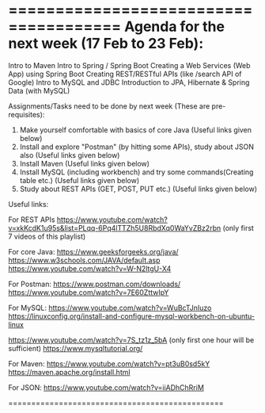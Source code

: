 
======================================
Agenda for the next week (17 Feb to 23 Feb):
==========================================
Intro to Maven
Intro to Spring / Spring Boot
Creating a Web Services (Web App) using Spring Boot
Creating REST/RESTful APIs (like /search API of Google)
Intro to MySQL and JDBC
Introduction to JPA, Hibernate & Spring Data (with MySQL)


Assignments/Tasks need to be done by next week (These are pre-requisites):

1. Make yourself comfortable with basics of core Java (Useful links given below)
2. Install and explore "Postman" (by hitting some APIs), study about JSON also (Useful links given below)
3. Install Maven (Useful links given below)
4. Install MySQL (including workbench) and try some commands(Creating table etc.) (Useful links given below)
5. Study about REST APIs (GET, POST, PUT etc.) (Useful links given below)

Useful links:

For REST APIs
https://www.youtube.com/watch?v=xkKcdK1u95s&list=PLqq-6Pq4lTTZh5U8RbdXq0WaYvZBz2rbn
(only first 7 videos of this playlist)

For core Java: https://www.geeksforgeeks.org/java/
https://www.w3schools.com/JAVA/default.asp
https://www.youtube.com/watch?v=W-N2ltgU-X4

For Postman:
https://www.postman.com/downloads/
https://www.youtube.com/watch?v=7E60ZttwIpY

For MySQL:
https://www.youtube.com/watch?v=WuBcTJnIuzo
https://linuxconfig.org/install-and-configure-mysql-workbench-on-ubuntu-linux

https://www.youtube.com/watch?v=7S_tz1z_5bA (only first one hour will be sufficient)
https://www.mysqltutorial.org/



For Maven:
https://www.youtube.com/watch?v=pt3uB0sd5kY
https://maven.apache.org/install.html

For JSON:
https://www.youtube.com/watch?v=iiADhChRriM

===============================================

